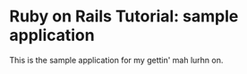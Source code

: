 # Ruby on Rails Tutorial: sample application

This is the sample application for my gettin' mah lurhn on.